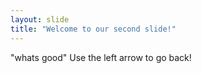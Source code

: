 ```yaml
---
layout: slide
title: "Welcome to our second slide!"
---
```

"whats good"
Use the left arrow to go back!

